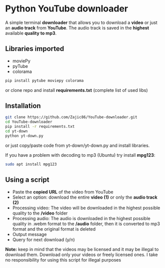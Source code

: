 # Python YouTube downloader
A simple terminal **downloader** that allows you to download a **video** or just an **audio track** from **YouTube**. The audio track is saved in the **highest** available **quality to mp3**.

## Libraries imported
- moviePy
- pyTube
- colorama

```bash
pip install pytube moviepy colorama
```
or clone repo and install **requirements.txt** (complete list of used libs)

## Installation

```bash
git clone https://github.com/Zajic86/YouTube-downloader.git
cd YouTube-downloader
pip install -r requirements.txt
cd yt-down
python yt-down.py
```
or just copy/paste code from yt-down/yt-down.py and install libraries.

If you have a problem with decoding to mp3 (Ubuntu) try install **mpg123**:
```bash
sudo apt install mpg123
```

## Using a script
- Paste the **copied URL** of the video from YouTube
- Select an option: download the entire **video (1)** or only the **audio track (2)**
- Processing video: The video will be downloaded in the highest possible quality to the **/video** folder
- Processing audio: The audio is downloaded in the highest possible quality in .webm format to the **/audio** folder, then it is converted to mp3 format and the original format is deleted
- Output message
- Query for next download (y/n)

**Note:** keep in mind that the videos may be licensed and it may be illegal to download them. Download only your videos or freely licensed ones. I take no responsibility for using this script for illegal purposes